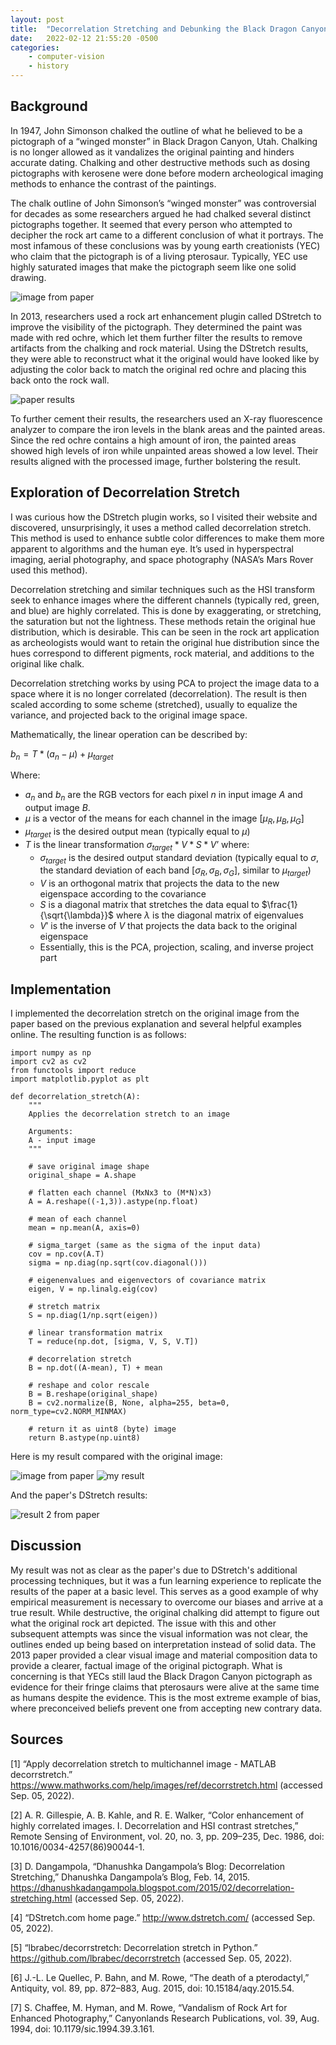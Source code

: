 ```yaml
---
layout: post
title:  "Decorrelation Stretching and Debunking the Black Dragon Canyon Pterosaur"
date:   2022-02-12 21:55:20 -0500
categories: 
    - computer-vision
    - history
---
```

## Background

In 1947, John Simonson chalked the outline of what he believed to be a pictograph of a “winged monster” in Black Dragon Canyon, Utah. Chalking is no longer allowed as it vandalizes the original painting and hinders accurate dating. Chalking and other destructive methods such as dosing pictographs with kerosene were done before modern archeological imaging methods to enhance the contrast of the paintings. 

The chalk outline of John Simonson’s “winged monster” was controversial for decades as some researchers argued he had chalked several distinct pictographs together. It seemed that every person who attempted to decipher the rock art came to a different conclusion of what it portrays. The most infamous of these conclusions was by young earth creationists (YEC) who claim that the pictograph is of a living pterosaur. Typically, YEC use highly saturated images that make the pictograph seem like one solid drawing.

![image from paper](/images/og-from-paper.png "image from paper")

In 2013, researchers used a rock art enhancement plugin called DStretch to improve the visibility of the pictograph. They determined the paint was made with red ochre, which let them further filter the results to remove artifacts from the chalking and rock material. Using the DStretch results, they were able to reconstruct what it the original would have looked like by adjusting the color back to match the original red ochre and placing this back onto the rock wall.

![paper results](/images/paper-results.png "paper results")

To further cement their results, the researchers used an X-ray fluorescence analyzer to compare the iron levels in the blank areas and the painted areas. Since the red ochre contains a high amount of iron, the painted areas showed high levels of iron while unpainted areas showed a low level. Their results aligned with the processed image, further bolstering the result.

## Exploration of Decorrelation Stretch

I was curious how the DStretch plugin works, so I visited their website and discovered, unsurprisingly, it uses a method called decorrelation stretch. This method is used to enhance subtle color differences to make them more apparent to algorithms and the human eye. It’s used in hyperspectral imaging, aerial photography, and space photography (NASA’s Mars Rover used this method).

Decorrelation stretching and similar techniques such as the HSI transform seek to enhance images where the different channels (typically red, green, and blue) are highly correlated. This is done by exaggerating, or stretching, the saturation but not the lightness. These methods retain the original hue distribution, which is desirable. This can be seen in the rock art application as archeologists would want to retain the original hue distribution since the hues correspond to different pigments, rock material, and additions to the original like chalk.

Decorrelation stretching works by using PCA to project the image data to a space where it is no longer correlated (decorrelation). The result is then scaled according to some scheme (stretched), usually to equalize the variance, and projected back to the original image space.

Mathematically, the linear operation can be described by:

$b_n=T*(a_n-\mu)+\mu_{target}$

Where:
* $a_n$ and $b_n$ are the RGB vectors for each pixel $n$ in input image $A$ and output image $B$.
* $\mu$ is a vector of the means for each channel in the image $[\mu_R, \mu_B, \mu_G]$
* $\mu_{target}$ is the desired output mean (typically equal to $\mu$)
* $T$ is the linear transformation $\sigma_{target}*V*S*V’$ where:
	* $\sigma_{target}$ is the desired output standard deviation (typically equal to $\sigma$, the standard deviation of each band $[\sigma_R, \sigma_B, \sigma_G]$, similar to $\mu_{target}$)
    * $V$ is an orthogonal matrix that projects the data to the new eigenspace according to the covariance
    * $S$ is a diagonal matrix that stretches the data equal to $\frac{1}{\sqrt{\lambda}}$ where $\lambda$ is the diagonal matrix of eigenvalues
    * $V'$ is the inverse of $V$ that projects the data back to the original eigenspace
    * Essentially, this is the PCA, projection, scaling, and inverse project part

## Implementation

I implemented the decorrelation stretch on the original image from the paper based on the previous explanation and several helpful examples online. The resulting function is as follows:

```
import numpy as np
import cv2 as cv2
from functools import reduce
import matplotlib.pyplot as plt

def decorrelation_stretch(A):
    """
    Applies the decorrelation stretch to an image

    Arguments:
    A - input image 
    """

    # save original image shape
    original_shape = A.shape

    # flatten each channel (MxNx3 to (M*N)x3)
    A = A.reshape((-1,3)).astype(np.float)

    # mean of each channel
    mean = np.mean(A, axis=0)
    
    # sigma_target (same as the sigma of the input data)
    cov = np.cov(A.T)
    sigma = np.diag(np.sqrt(cov.diagonal()))

    # eigenenvalues and eigenvectors of covariance matrix
    eigen, V = np.linalg.eig(cov)

    # stretch matrix
    S = np.diag(1/np.sqrt(eigen))

    # linear transformation matrix
    T = reduce(np.dot, [sigma, V, S, V.T])

    # decorrelation stretch
    B = np.dot((A-mean), T) + mean

    # reshape and color rescale
    B = B.reshape(original_shape)
    B = cv2.normalize(B, None, alpha=255, beta=0, norm_type=cv2.NORM_MINMAX)

    # return it as uint8 (byte) image
    return B.astype(np.uint8)
```

Here is my result compared with the original image:

![image from paper](/images/og-from-paper.png "image from paper")
![my result](/images/decorr-stretch-mine.jpg "my result")

And the paper's DStretch results:

![result 2 from paper](/images/dstretch-from-paper.png "result 2 from paper")

## Discussion

My result was not as clear as the paper's due to DStretch's additional processing techniques, but it was a fun learning experience to replicate the results of the paper at a basic level. This serves as a good example of why empirical measurement is necessary to overcome our biases and arrive at a true result. While destructive, the original chalking did attempt to figure out what the original rock art depicted. The issue with this and other subsequent attempts was since the visual information was not clear, the outlines ended up being based on interpretation instead of solid data. The 2013 paper provided a clear visual image and material composition data to provide a clearer, factual image of the original pictograph. What is concerning is that YECs still laud the Black Dragon Canyon pictograph as evidence for their fringe claims that pterosaurs were alive at the same time as humans despite the evidence. This is the most extreme example of bias, where preconceived beliefs prevent one from accepting new contrary data.

## Sources

[1] “Apply decorrelation stretch to multichannel image - MATLAB decorrstretch.” https://www.mathworks.com/help/images/ref/decorrstretch.html (accessed Sep. 05, 2022).

[2] A. R. Gillespie, A. B. Kahle, and R. E. Walker, “Color enhancement of highly correlated images. I. Decorrelation and HSI contrast stretches,” Remote Sensing of Environment, vol. 20, no. 3, pp. 209–235, Dec. 1986, doi: 10.1016/0034-4257(86)90044-1.

[3] D. Dangampola, “Dhanushka Dangampola’s Blog: Decorrelation Stretching,” Dhanushka Dangampola’s Blog, Feb. 14, 2015. https://dhanushkadangampola.blogspot.com/2015/02/decorrelation-stretching.html (accessed Sep. 05, 2022).

[4] “DStretch.com home page.” http://www.dstretch.com/ (accessed Sep. 05, 2022).

[5] “lbrabec/decorrstretch: Decorrelation stretch in Python.” https://github.com/lbrabec/decorrstretch (accessed Sep. 05, 2022).

[6] J.-L. Le Quellec, P. Bahn, and M. Rowe, “The death of a pterodactyl,” Antiquity, vol. 89, pp. 872–883, Aug. 2015, doi: 10.15184/aqy.2015.54.

[7] S. Chaffee, M. Hyman, and M. Rowe, “Vandalism of Rock Art for Enhanced Photography,” Canyonlands Research Publications, vol. 39, Aug. 1994, doi: 10.1179/sic.1994.39.3.161.
